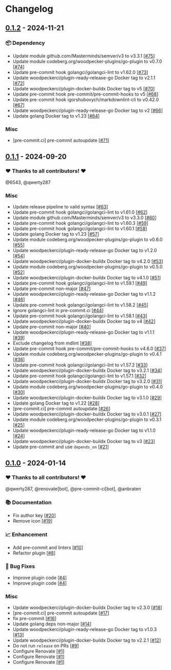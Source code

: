 # Changelog

## [0.1.2](https://github.com/woodpecker-ci/plugin-extend-env/releases/tag/0.1.2) - 2024-11-21

### 📦️ Dependency

- Update module github.com/Masterminds/semver/v3 to v3.3.1 [[#75](https://github.com/woodpecker-ci/plugin-extend-env/pull/75)]
- Update module codeberg.org/woodpecker-plugins/go-plugin to v0.7.0 [[#74](https://github.com/woodpecker-ci/plugin-extend-env/pull/74)]
- Update pre-commit hook golangci/golangci-lint to v1.62.0 [[#73](https://github.com/woodpecker-ci/plugin-extend-env/pull/73)]
- Update woodpeckerci/plugin-ready-release-go Docker tag to v2.1.1 [[#72](https://github.com/woodpecker-ci/plugin-extend-env/pull/72)]
- Update woodpeckerci/plugin-docker-buildx Docker tag to v5 [[#70](https://github.com/woodpecker-ci/plugin-extend-env/pull/70)]
- Update pre-commit hook pre-commit/pre-commit-hooks to v5 [[#68](https://github.com/woodpecker-ci/plugin-extend-env/pull/68)]
- Update pre-commit hook igorshubovych/markdownlint-cli to v0.42.0 [[#67](https://github.com/woodpecker-ci/plugin-extend-env/pull/67)]
- Update woodpeckerci/plugin-ready-release-go Docker tag to v2 [[#66](https://github.com/woodpecker-ci/plugin-extend-env/pull/66)]
- Update golang Docker tag to v1.23 [[#64](https://github.com/woodpecker-ci/plugin-extend-env/pull/64)]

### Misc

- [pre-commit.ci] pre-commit autoupdate [[#71](https://github.com/woodpecker-ci/plugin-extend-env/pull/71)]

## [0.1.1](https://github.com/woodpecker-ci/plugin-extend-env/releases/tag/0.1.1) - 2024-09-20

### ❤️ Thanks to all contributors! ❤️

@6543, @qwerty287

### Misc

- Update release pipeline to valid syntax [[#63](https://github.com/woodpecker-ci/plugin-extend-env/pull/63)]
- Update pre-commit hook golangci/golangci-lint to v1.61.0 [[#62](https://github.com/woodpecker-ci/plugin-extend-env/pull/62)]
- Update module github.com/Masterminds/semver/v3 to v3.3.0 [[#60](https://github.com/woodpecker-ci/plugin-extend-env/pull/60)]
- Update pre-commit hook golangci/golangci-lint to v1.60.3 [[#59](https://github.com/woodpecker-ci/plugin-extend-env/pull/59)]
- Update pre-commit hook golangci/golangci-lint to v1.60.1 [[#58](https://github.com/woodpecker-ci/plugin-extend-env/pull/58)]
- Update golang Docker tag to v1.23 [[#57](https://github.com/woodpecker-ci/plugin-extend-env/pull/57)]
- Update module codeberg.org/woodpecker-plugins/go-plugin to v0.6.0 [[#55](https://github.com/woodpecker-ci/plugin-extend-env/pull/55)]
- Update woodpeckerci/plugin-ready-release-go Docker tag to v1.2.0 [[#54](https://github.com/woodpecker-ci/plugin-extend-env/pull/54)]
- Update woodpeckerci/plugin-docker-buildx Docker tag to v4.2.0 [[#53](https://github.com/woodpecker-ci/plugin-extend-env/pull/53)]
- Update module codeberg.org/woodpecker-plugins/go-plugin to v0.5.0 [[#52](https://github.com/woodpecker-ci/plugin-extend-env/pull/52)]
- Update woodpeckerci/plugin-docker-buildx Docker tag to v4.1.0 [[#51](https://github.com/woodpecker-ci/plugin-extend-env/pull/51)]
- Update pre-commit hook golangci/golangci-lint to v1.59.1 [[#49](https://github.com/woodpecker-ci/plugin-extend-env/pull/49)]
- Update pre-commit non-major [[#47](https://github.com/woodpecker-ci/plugin-extend-env/pull/47)]
- Update woodpeckerci/plugin-ready-release-go Docker tag to v1.1.2 [[#46](https://github.com/woodpecker-ci/plugin-extend-env/pull/46)]
- Update pre-commit hook golangci/golangci-lint to v1.58.2 [[#45](https://github.com/woodpecker-ci/plugin-extend-env/pull/45)]
- Ignore golangci-lint in pre-commit.ci [[#44](https://github.com/woodpecker-ci/plugin-extend-env/pull/44)]
- Update pre-commit hook golangci/golangci-lint to v1.58.1 [[#43](https://github.com/woodpecker-ci/plugin-extend-env/pull/43)]
- Update woodpeckerci/plugin-docker-buildx Docker tag to v4 [[#42](https://github.com/woodpecker-ci/plugin-extend-env/pull/42)]
- Update pre-commit non-major [[#40](https://github.com/woodpecker-ci/plugin-extend-env/pull/40)]
- Update woodpeckerci/plugin-ready-release-go Docker tag to v1.1.1 [[#39](https://github.com/woodpecker-ci/plugin-extend-env/pull/39)]
- Exclude changelog from mdlint [[#38](https://github.com/woodpecker-ci/plugin-extend-env/pull/38)]
- Update pre-commit hook pre-commit/pre-commit-hooks to v4.6.0 [[#37](https://github.com/woodpecker-ci/plugin-extend-env/pull/37)]
- Update module codeberg.org/woodpecker-plugins/go-plugin to v0.4.1 [[#36](https://github.com/woodpecker-ci/plugin-extend-env/pull/36)]
- Update pre-commit hook golangci/golangci-lint to v1.57.2 [[#33](https://github.com/woodpecker-ci/plugin-extend-env/pull/33)]
- Update woodpeckerci/plugin-docker-buildx Docker tag to v3.2.1 [[#34](https://github.com/woodpecker-ci/plugin-extend-env/pull/34)]
- Update pre-commit hook golangci/golangci-lint to v1.57.1 [[#32](https://github.com/woodpecker-ci/plugin-extend-env/pull/32)]
- Update woodpeckerci/plugin-docker-buildx Docker tag to v3.2.0 [[#31](https://github.com/woodpecker-ci/plugin-extend-env/pull/31)]
- Update module codeberg.org/woodpecker-plugins/go-plugin to v0.4.0 [[#30](https://github.com/woodpecker-ci/plugin-extend-env/pull/30)]
- Update woodpeckerci/plugin-docker-buildx Docker tag to v3.1.0 [[#29](https://github.com/woodpecker-ci/plugin-extend-env/pull/29)]
- Update golang Docker tag to v1.22 [[#28](https://github.com/woodpecker-ci/plugin-extend-env/pull/28)]
- [pre-commit.ci] pre-commit autoupdate [[#26](https://github.com/woodpecker-ci/plugin-extend-env/pull/26)]
- Update woodpeckerci/plugin-docker-buildx Docker tag to v3.0.1 [[#27](https://github.com/woodpecker-ci/plugin-extend-env/pull/27)]
- Update module codeberg.org/woodpecker-plugins/go-plugin to v0.3.1 [[#25](https://github.com/woodpecker-ci/plugin-extend-env/pull/25)]
- Update woodpeckerci/plugin-ready-release-go Docker tag to v1.1.0 [[#24](https://github.com/woodpecker-ci/plugin-extend-env/pull/24)]
- Update woodpeckerci/plugin-docker-buildx Docker tag to v3 [[#23](https://github.com/woodpecker-ci/plugin-extend-env/pull/23)]
- Update pre-commit and use `depends_on` [[#21](https://github.com/woodpecker-ci/plugin-extend-env/pull/21)]

## [0.1.0](https://github.com/woodpecker-ci/plugin-extend-env/releases/tag/0.1.0) - 2024-01-14

### ❤️ Thanks to all contributors! ❤️

@qwerty287, @renovate[bot], @pre-commit-ci[bot], @anbraten

### 📚 Documentation

- Fix author key [[#20](https://github.com/woodpecker-ci/plugin-extend-env/pull/20)]
- Remove icon [[#19](https://github.com/woodpecker-ci/plugin-extend-env/pull/19)]

### 📈 Enhancement

- Add pre-commit and linters [[#10](https://github.com/woodpecker-ci/plugin-extend-env/pull/10)]
- Refactor plugin [[#8](https://github.com/woodpecker-ci/plugin-extend-env/pull/8)]

### 🐛 Bug Fixes

- Improve plugin code [[#4](https://github.com/woodpecker-ci/plugin-extend-env/pull/4)]
- Improve plugin code [[#4](https://github.com/woodpecker-ci/plugin-extend-env/pull/4)]

### Misc

- Update woodpeckerci/plugin-docker-buildx Docker tag to v2.3.0 [[#18](https://github.com/woodpecker-ci/plugin-extend-env/pull/18)]
- [pre-commit.ci] pre-commit autoupdate [[#17](https://github.com/woodpecker-ci/plugin-extend-env/pull/17)]
- fix pre-commit [[#16](https://github.com/woodpecker-ci/plugin-extend-env/pull/16)]
- Update golang deps non-major [[#14](https://github.com/woodpecker-ci/plugin-extend-env/pull/14)]
- Update woodpeckerci/plugin-ready-release-go Docker tag to v1.0.3 [[#13](https://github.com/woodpecker-ci/plugin-extend-env/pull/13)]
- Update woodpeckerci/plugin-docker-buildx Docker tag to v2.2.1 [[#12](https://github.com/woodpecker-ci/plugin-extend-env/pull/12)]
- Do not run `release` on PRs [[#9](https://github.com/woodpecker-ci/plugin-extend-env/pull/9)]
- Configure Renovate [[#1](https://github.com/woodpecker-ci/plugin-extend-env/pull/1)]
- Configure Renovate [[#1](https://github.com/woodpecker-ci/plugin-extend-env/pull/1)]
- Configure Renovate [[#1](https://github.com/woodpecker-ci/plugin-extend-env/pull/1)]
